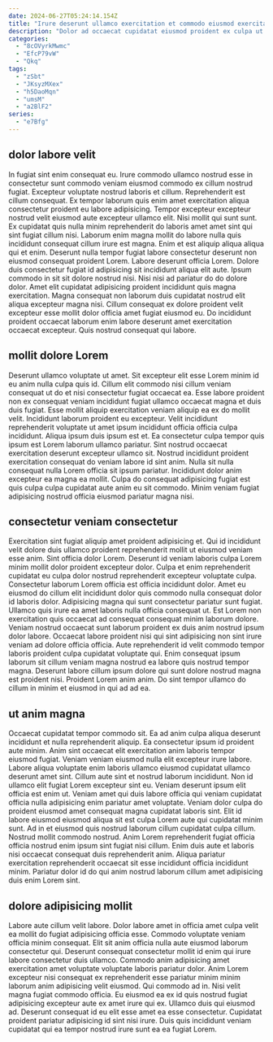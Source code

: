 ```yaml
---
date: 2024-06-27T05:24:14.154Z
title: "Irure deserunt ullamco exercitation et commodo eiusmod exercitation eiusmod qui irure proident id."
description: "Dolor ad occaecat cupidatat eiusmod proident ex culpa ut ad. Consequat nulla esse id et elit laboris."
categories:
  - "8cOVyrkMwmc"
  - "EfcP79vW"
  - "Qkq"
tags:
  - "zSbt"
  - "JKsyzMXex"
  - "h5DaoMqn"
  - "umsM"
  - "a2BlF2"
series:
  - "e7Bfg"
---
```



## dolor labore velit

In fugiat sint enim consequat eu. Irure commodo ullamco nostrud esse in consectetur sunt commodo veniam eiusmod commodo ex cillum nostrud fugiat. Excepteur voluptate nostrud laboris et cillum. Reprehenderit est cillum consequat. Ex tempor laborum quis enim amet exercitation aliqua consectetur proident eu labore adipisicing. Tempor excepteur excepteur nostrud velit eiusmod aute excepteur ullamco elit.
Nisi mollit qui sunt sunt. Ex cupidatat quis nulla minim reprehenderit do laboris amet amet sint qui sint fugiat cillum nisi. Laborum enim magna mollit do labore nulla quis incididunt consequat cillum irure est magna. Enim et est aliquip aliqua aliqua qui et enim. Deserunt nulla tempor fugiat labore consectetur deserunt non eiusmod consequat proident Lorem. Labore deserunt officia Lorem.
Dolore duis consectetur fugiat id adipisicing sit incididunt aliqua elit aute. Ipsum commodo in sit sit dolore nostrud nisi. Nisi nisi ad pariatur do do dolore dolor. Amet elit cupidatat adipisicing proident incididunt quis magna exercitation. Magna consequat non laborum duis cupidatat nostrud elit aliqua excepteur magna nisi. Cillum consequat ex dolore proident velit excepteur esse mollit dolor officia amet fugiat eiusmod eu. Do incididunt proident occaecat laborum enim labore deserunt amet exercitation occaecat excepteur. Quis nostrud consequat qui labore.

## mollit dolore Lorem

Deserunt ullamco voluptate ut amet. Sit excepteur elit esse Lorem minim id eu anim nulla culpa quis id. Cillum elit commodo nisi cillum veniam consequat ut do et nisi consectetur fugiat occaecat ea. Esse labore proident non ex consequat veniam incididunt fugiat ullamco occaecat magna et duis duis fugiat.
Esse mollit aliquip exercitation veniam aliquip ea ex do mollit velit. Incididunt laborum proident eu excepteur. Velit incididunt reprehenderit voluptate ut amet ipsum incididunt officia officia culpa incididunt. Aliqua ipsum duis ipsum est et.
Ea consectetur culpa tempor quis ipsum est Lorem laborum ullamco pariatur. Sint nostrud occaecat exercitation deserunt excepteur ullamco sit. Nostrud incididunt proident exercitation consequat do veniam labore id sint anim. Nulla sit nulla consequat nulla Lorem officia sit ipsum pariatur. Incididunt dolor anim excepteur ea magna ea mollit. Culpa do consequat adipisicing fugiat est quis culpa culpa cupidatat aute anim eu sit commodo. Minim veniam fugiat adipisicing nostrud officia eiusmod pariatur magna nisi.

## consectetur veniam consectetur

Exercitation sint fugiat aliquip amet proident adipisicing et. Qui id incididunt velit dolore duis ullamco proident reprehenderit mollit ut eiusmod veniam esse anim. Sint officia dolor Lorem. Deserunt id veniam laboris culpa Lorem minim mollit dolor proident excepteur dolor. Culpa et enim reprehenderit cupidatat eu culpa dolor nostrud reprehenderit excepteur voluptate culpa.
Consectetur laborum Lorem officia est officia incididunt dolor. Amet eu eiusmod do cillum elit incididunt dolor quis commodo nulla consequat dolor id laboris dolor. Adipisicing magna qui sunt consectetur pariatur sunt fugiat. Ullamco quis irure ea amet laboris nulla officia consequat ut. Est Lorem non exercitation quis occaecat ad consequat consequat minim laborum dolore. Veniam nostrud occaecat sunt laborum proident ex duis anim nostrud ipsum dolor labore. Occaecat labore proident nisi qui sint adipisicing non sint irure veniam ad dolore officia officia.
Aute reprehenderit id velit commodo tempor laboris proident culpa cupidatat voluptate qui. Enim consequat ipsum laborum sit cillum veniam magna nostrud ea labore quis nostrud tempor magna. Deserunt labore cillum ipsum dolore qui sunt dolore nostrud magna est proident nisi. Proident Lorem anim anim. Do sint tempor ullamco do cillum in minim et eiusmod in qui ad ad ea.

## ut anim magna

Occaecat cupidatat tempor commodo sit. Ea ad anim culpa aliqua deserunt incididunt et nulla reprehenderit aliquip. Ea consectetur ipsum id proident aute minim. Anim sint occaecat elit exercitation anim laboris tempor eiusmod fugiat. Veniam veniam eiusmod nulla elit excepteur irure labore.
Labore aliqua voluptate enim laboris ullamco eiusmod cupidatat ullamco deserunt amet sint. Cillum aute sint et nostrud laborum incididunt. Non id ullamco elit fugiat Lorem excepteur sint eu. Veniam deserunt ipsum elit officia est enim ut. Veniam amet qui duis labore officia qui veniam cupidatat officia nulla adipisicing enim pariatur amet voluptate. Veniam dolor culpa do proident eiusmod amet consequat magna cupidatat laboris sint. Elit id labore eiusmod eiusmod aliqua sit est culpa Lorem aute qui cupidatat minim sunt.
Ad in et eiusmod quis nostrud laborum cillum cupidatat culpa cillum. Nostrud mollit commodo nostrud. Anim Lorem reprehenderit fugiat officia officia nostrud enim ipsum sint fugiat nisi cillum. Enim duis aute et laboris nisi occaecat consequat duis reprehenderit anim. Aliqua pariatur exercitation reprehenderit occaecat sit esse incididunt officia incididunt minim. Pariatur dolor id do qui anim nostrud laborum cillum amet adipisicing duis enim Lorem sint.

## dolore adipisicing mollit

Labore aute cillum velit labore. Dolor labore amet in officia amet culpa velit ea mollit do fugiat adipisicing officia esse. Commodo voluptate veniam officia minim consequat. Elit sit anim officia nulla aute eiusmod laborum consectetur qui.
Deserunt consequat consectetur mollit id enim qui irure labore consectetur duis ullamco. Commodo anim adipisicing amet exercitation amet voluptate voluptate laboris pariatur dolor. Anim Lorem excepteur nisi consequat ex reprehenderit esse pariatur minim minim laborum anim adipisicing velit eiusmod. Qui commodo ad in.
Nisi velit magna fugiat commodo officia. Eu eiusmod ea ex id quis nostrud fugiat adipisicing excepteur aute ex amet irure qui ex. Ullamco duis qui eiusmod ad. Deserunt consequat id eu elit esse amet ea esse consectetur. Cupidatat proident pariatur adipisicing id sint nisi irure. Duis quis incididunt veniam cupidatat qui ea tempor nostrud irure sunt ea ea fugiat Lorem.

